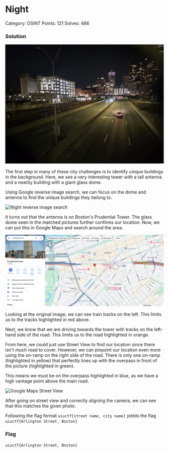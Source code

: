 # Night
Category: OSINT
Points: 121
Solves: 466

### Solution

![Night challenge photo](/images/NightChal.jpg)

The first step in many of these city challenges is to identify unique buildings in the background. Here, we see a very interesting tower with a tall antenna and a nearby building with a giant glass dome.

Using Google reverse image search, we can focus on the dome and antenna to find the unique buildings they belong to.

![Night reverse image search](/images/NightReverseImageSearch.png)

It turns out that the antenna is on Boston's Prudential Tower. The glass dome seen in the matched pictures further confirms our location. Now, we can put this in Google Maps and search around the area.

![Google Maps Investigation](/images/NightGoogleMapsExploration.png)

Looking at the original image, we can see train tracks on the left. This limits us to the tracks highlighted in red above.

Next, we know that we are driving towards the tower with tracks on the left-hand side of the road. This limits us to the road highlighted in orange.

From here, we could just use Street View to find our location since there isn't much road to cover. However, we can pinpoint our location even more using the on-ramp on the right side of the road. There is only one on-ramp (highlighted in yellow) that perfectly lines up with the overpass in front of the picture (highlighted in green).

This means we must be on the overpass highlighted in blue, as we have a high vantage point above the main road.

![Google Maps Street View](/images/NightGoogleMapsStreetView.png)

After going on street view and correctly aligning the camera, we can see that this matches the given photo.

Following the flag format `uiuctf{street name, city name}` yields the flag `uiuctf{Arlington Street, Boston}`





### Flag

```uiuctf{Arlington Street, Boston}```